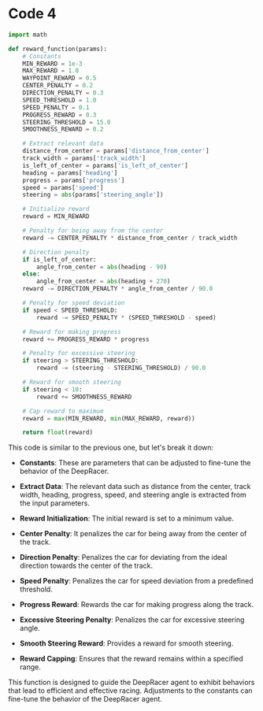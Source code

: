 # Code 4

```python
import math

def reward_function(params):
    # Constants
    MIN_REWARD = 1e-3
    MAX_REWARD = 1.0
    WAYPOINT_REWARD = 0.5
    CENTER_PENALTY = 0.2
    DIRECTION_PENALTY = 0.3
    SPEED_THRESHOLD = 1.0
    SPEED_PENALTY = 0.1
    PROGRESS_REWARD = 0.3
    STEERING_THRESHOLD = 15.0
    SMOOTHNESS_REWARD = 0.2

    # Extract relevant data
    distance_from_center = params['distance_from_center']
    track_width = params['track_width']
    is_left_of_center = params['is_left_of_center']
    heading = params['heading']
    progress = params['progress']
    speed = params['speed']
    steering = abs(params['steering_angle'])

    # Initialize reward
    reward = MIN_REWARD

    # Penalty for being away from the center
    reward -= CENTER_PENALTY * distance_from_center / track_width

    # Direction penalty
    if is_left_of_center:
        angle_from_center = abs(heading - 90)
    else:
        angle_from_center = abs(heading + 270)
    reward -= DIRECTION_PENALTY * angle_from_center / 90.0

    # Penalty for speed deviation
    if speed < SPEED_THRESHOLD:
        reward -= SPEED_PENALTY * (SPEED_THRESHOLD - speed)

    # Reward for making progress
    reward += PROGRESS_REWARD * progress

    # Penalty for excessive steering
    if steering > STEERING_THRESHOLD:
        reward -= (steering - STEERING_THRESHOLD) / 90.0

    # Reward for smooth steering
    if steering < 10:
        reward += SMOOTHNESS_REWARD

    # Cap reward to maximum
    reward = max(MIN_REWARD, min(MAX_REWARD, reward))

    return float(reward)
```

This code is similar to the previous one, but let's break it down:

- **Constants**: These are parameters that can be adjusted to fine-tune the behavior of the DeepRacer.

- **Extract Data**: The relevant data such as distance from the center, track width, heading, progress, speed, and steering angle is extracted from the input parameters.

- **Reward Initialization**: The initial reward is set to a minimum value.

- **Center Penalty**: It penalizes the car for being away from the center of the track.

- **Direction Penalty**: Penalizes the car for deviating from the ideal direction towards the center of the track.

- **Speed Penalty**: Penalizes the car for speed deviation from a predefined threshold.

- **Progress Reward**: Rewards the car for making progress along the track.

- **Excessive Steering Penalty**: Penalizes the car for excessive steering angle.

- **Smooth Steering Reward**: Provides a reward for smooth steering.

- **Reward Capping**: Ensures that the reward remains within a specified range.

This function is designed to guide the DeepRacer agent to exhibit behaviors that lead to efficient and effective racing. Adjustments to the constants can fine-tune the behavior of the DeepRacer agent.
